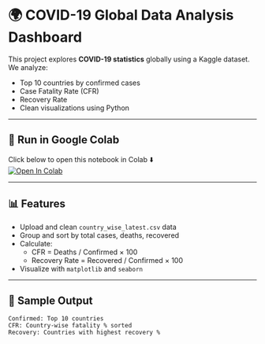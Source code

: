 # 🌍 COVID-19 Global Data Analysis Dashboard

This project explores **COVID-19 statistics** globally using a Kaggle dataset.  
We analyze:

- Top 10 countries by confirmed cases
- Case Fatality Rate (CFR)
- Recovery Rate
- Clean visualizations using Python

---

## 🚀 Run in Google Colab

Click below to open this notebook in Colab ⬇️  
[![Open In Colab](https://colab.research.google.com/assets/colab-badge.svg)](https://colab.research.google.com/github/shubh-1909/covid19-global-dashboard/blob/main/COVID_19_Global_Analysis.ipynb)

---

## 📊 Features

- Upload and clean `country_wise_latest.csv` data
- Group and sort by total cases, deaths, recovered
- Calculate:
  - CFR = Deaths / Confirmed × 100
  - Recovery Rate = Recovered / Confirmed × 100
- Visualize with `matplotlib` and `seaborn`

---

## 📂 Sample Output

```text
Confirmed: Top 10 countries
CFR: Country-wise fatality % sorted
Recovery: Countries with highest recovery %


